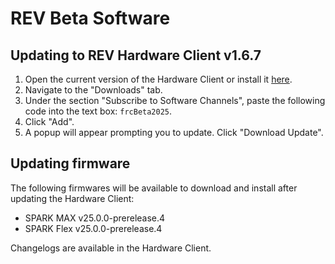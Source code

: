 # REV Beta Software

## Updating to REV Hardware Client v1.6.7

  1. Open the current version of the Hardware Client or install it [here](https://github.com/REVrobotics/REV-Software-Binaries/releases/download/rhc-1.6.6/REV-Hardware-Client-Setup-1.6.6.exe).
  2. Navigate to the "Downloads" tab.
  3. Under the section "Subscribe to Software Channels", paste the following code into the text box: `frcBeta2025`.
  4. Click "Add".
  5. A popup will appear prompting you to update. Click "Download Update".

## Updating firmware

The following firmwares will be available to download and install after updating the Hardware Client:

* SPARK MAX v25.0.0-prerelease.4
* SPARK Flex v25.0.0-prerelease.4

Changelogs are available in the Hardware Client.
